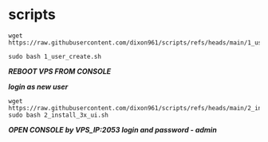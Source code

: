# scripts

```
wget https://raw.githubusercontent.com/dixon961/scripts/refs/heads/main/1_user_create.sh

sudo bash 1_user_create.sh

```

***REBOOT VPS FROM CONSOLE***

***login as new user***

```
wget https://raw.githubusercontent.com/dixon961/scripts/refs/heads/main/2_install_3x_ui.sh
sudo bash 2_install_3x_ui.sh

```
***OPEN CONSOLE by VPS_IP:2053 login and password - admin***
